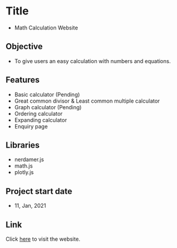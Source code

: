 # Title
- Math Calculation Website

## Objective
- To give users an easy calculation with numbers and equations.

## Features
- Basic calculator (Pending)
- Great common divisor & Least common multiple calculator
- Graph calculator (Pending)
- Ordering calculator
- Expanding calculator
- Enquiry page

## Libraries
- nerdamer.js
- math.js
- plotly.js

## Project start date
- 11, Jan, 2021

## Link
Click [here](https://lucakim27.github.io/Math-Calculation-Website/) to visit the website.
